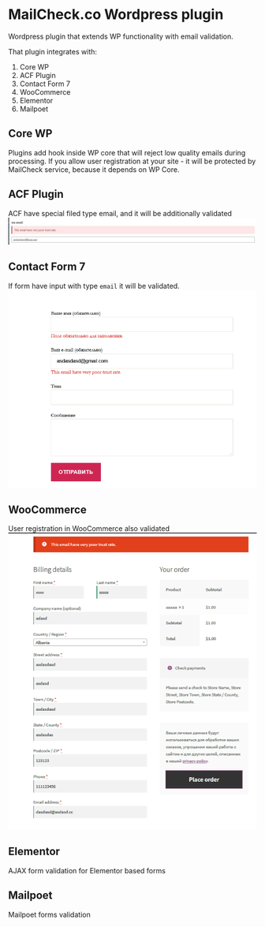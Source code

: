 # MailCheck.co Wordpress plugin

Wordpress plugin that extends WP functionality with email validation.

That plugin integrates with:

1. Core WP
2. ACF Plugin
3. Contact Form 7
4. WooCommerce
5. Elementor
6. Mailpoet

## Core WP
Plugins add hook inside WP core that will reject low quality emails during processing. If you allow user registration 
at your site - it will be protected by MailCheck service, because it depends on WP Core.

## ACF Plugin
ACF have special filed type email, and it will be additionally validated
![ACF validation example](.wordpress-org/screenshot-2.jpg)

## Contact Form 7
If form have input with type `email` it will be validated.
![Contact Form 7 example](.wordpress-org/screenshot-3.png)

## WooCommerce
User registration in WooCommerce also validated
![WooCommerce example](.wordpress-org/screenshot-4.png)

## Elementor
AJAX form validation for Elementor based forms

## Mailpoet
Mailpoet forms validation
